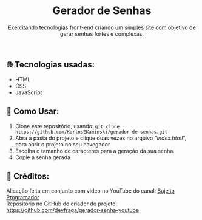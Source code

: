 <h1 align="center">Gerador de Senhas</h1>
<p align="center">Exercitando tecnologias front-end criando um simples site com objetivo de gerar senhas fortes e complexas.</p>
<br>

## 🌐 Tecnologias usadas:
- HTML
- CSS
- JavaScript

## 📝 Como Usar:
1. Clone este repositório, usando: ```git clone https://github.com/KarlosEKaminski/gerador-de-senhas.git```
2. Abra a pasta do projeto e clique duas vezes no arquivo "_index.html_", para abrir o projeto no seu navegador.
3. Escolha o tamanho de caracteres para a geração da sua senha.
4. Copie a senha gerada.

## 🤝 Créditos:
Alicação feita em conjunto com video no YouTube do canal: [Sujeito Programador](https://www.youtube.com/@Sujeitoprogramador)
<br>
Repositório no GitHub do criador do projeto: https://github.com/devfraga/gerador-senha-youtube
